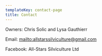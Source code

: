 ```yaml
---
templateKey: contact-page
title: Contact
---
```

Owners: Chris Solic and Lysa Gauthierr

Email: <mailto:allstarssilviculture@gmail.com>

Facebook: All-Stars Silviculture Ltd
